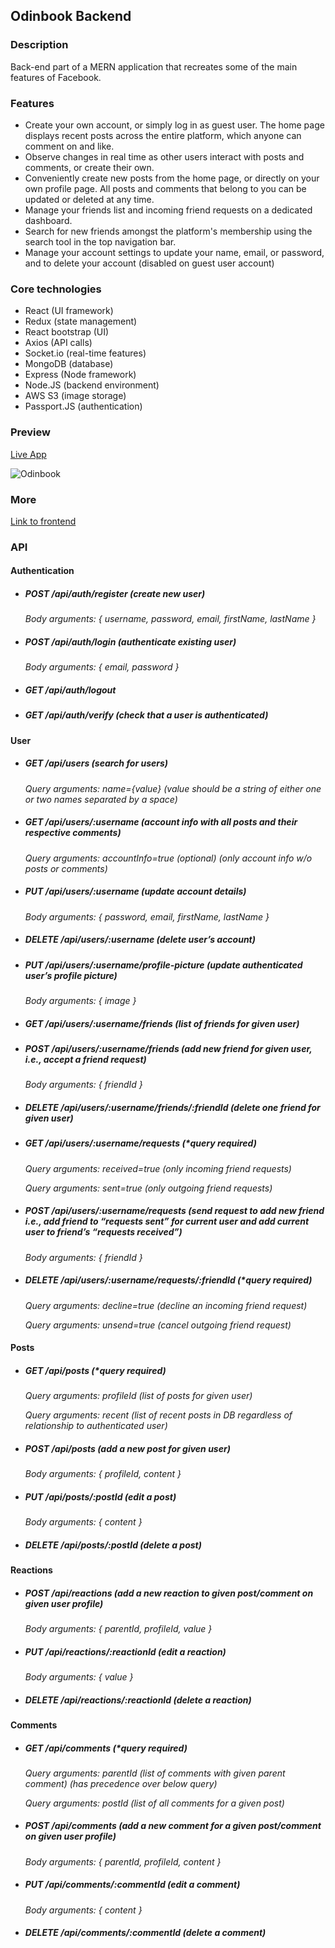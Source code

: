## Odinbook Backend

### Description
Back-end part of a MERN application that recreates some of the main features of Facebook.

### Features
 - Create your own account, or simply log in as guest user. The home page displays recent posts across the entire platform, which anyone can comment on and like.
 - Observe changes in real time as other users interact with posts and comments, or create their own.
 - Conveniently create new posts from the home page, or directly on your own profile page. All posts and comments that belong to you can be updated or deleted at any time. 
 - Manage your friends list and incoming friend requests on a dedicated dashboard. 
 - Search for new friends amongst the platform's membership using the search tool in the top navigation bar.
 - Manage your account settings to update your name, email, or password, and to delete your account (disabled on guest user account)

### Core technologies
 - React (UI framework)
 - Redux (state management)
 - React bootstrap (UI)
 - Axios (API calls)
 - Socket.io (real-time features)
 - MongoDB (database)
 - Express (Node framework)
 - Node.JS (backend environment)
 - AWS S3 (image storage)
 - Passport.JS (authentication)

### Preview
[Live App](https://odinbook-boqn.onrender.com)

![Odinbook](https://user-images.githubusercontent.com/65140547/145942680-55819a3a-a52d-4525-a7f6-17d681f8d26d.png)

### More
[Link to frontend](https://github.com/romainyvernes/odinbook_frontend)

### API

#### Authentication
- ##### POST /api/auth/register (create new user)
  *Body arguments: { username, password, email, firstName, lastName }*
- ##### POST /api/auth/login (authenticate existing user)
  *Body arguments: { email, password }*
- ##### GET /api/auth/logout
- ##### GET /api/auth/verify (check that a user is authenticated)

#### User
- ##### GET /api/users (search for users)
  *Query arguments: name={value} (value should be a string of either one or two names separated by a space)*
- ##### GET /api/users/:username (account info with all posts and their respective comments)
  *Query arguments: accountInfo=true (optional) (only account info w/o posts or comments)*
- ##### PUT /api/users/:username (update account details)
  *Body arguments: { password, email, firstName, lastName }*
- ##### DELETE /api/users/:username (delete user’s account)
- ##### PUT /api/users/:username/profile-picture (update authenticated user’s profile picture)
  *Body arguments: { image }*
- ##### GET /api/users/:username/friends (list of friends for given user)
- ##### POST /api/users/:username/friends (add new friend for given user, i.e., accept a friend request)
  *Body arguments: { friendId }*
- ##### DELETE /api/users/:username/friends/:friendId (delete one friend for given user)
- ##### GET /api/users/:username/requests (*query required)
  *Query arguments: received=true (only incoming friend requests)* 
  
  *Query arguments: sent=true (only outgoing friend requests)*
- ##### POST /api/users/:username/requests (send request to add new friend i.e., add friend to “requests sent” for current user and add current user to friend’s “requests received”)
  *Body arguments: { friendId }*
- ##### DELETE /api/users/:username/requests/:friendId (*query required)
  *Query arguments: decline=true (decline an incoming friend request)*
  
  *Query arguments: unsend=true (cancel outgoing friend request)*

#### Posts
- ##### GET /api/posts (*query required)
  *Query arguments: profileId (list of posts for given user)*
  
  *Query arguments: recent (list of recent posts in DB regardless of relationship to authenticated user)*
- ##### POST /api/posts (add a new post for given user)
  *Body arguments: { profileId, content }*
- ##### PUT /api/posts/:postId (edit a post)
  *Body arguments: { content }*
- ##### DELETE /api/posts/:postId (delete a post)

#### Reactions
- ##### POST /api/reactions (add a new reaction to given post/comment on given user profile)
  *Body arguments: { parentId, profileId, value }*
- ##### PUT /api/reactions/:reactionId (edit a reaction)
  *Body arguments: { value }*
- ##### DELETE /api/reactions/:reactionId (delete a reaction)

#### Comments
- ##### GET /api/comments (*query required)
  *Query arguments: parentId (list of comments with given parent comment) (has precedence over below query)*
  
  *Query arguments: postId (list of all comments for a given post)*
- ##### POST /api/comments (add a new comment for a given post/comment on given user profile)
  *Body arguments: { parentId, profileId, content }*
- ##### PUT /api/comments/:commentId (edit a comment)
  *Body arguments: { content }*
- ##### DELETE /api/comments/:commentId (delete a comment)

